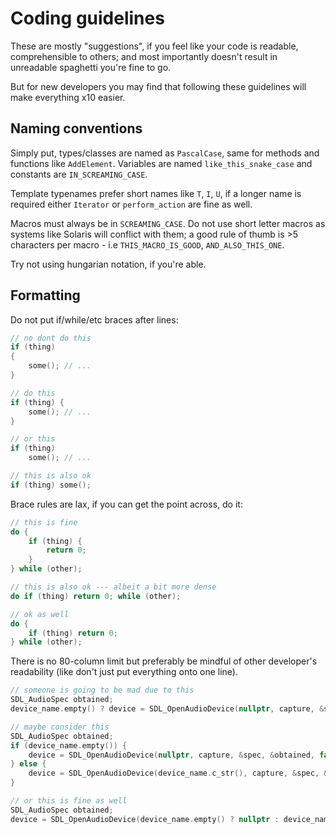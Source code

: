 # Coding guidelines

These are mostly "suggestions", if you feel like your code is readable, comprehensible to others; and most importantly doesn't result in unreadable spaghetti you're fine to go.

But for new developers you may find that following these guidelines will make everything x10 easier.

## Naming conventions

Simply put, types/classes are named as `PascalCase`, same for methods and functions like `AddElement`. Variables are named `like_this_snake_case` and constants are `IN_SCREAMING_CASE`.

Template typenames prefer short names like `T`, `I`, `U`, if a longer name is required either `Iterator` or `perform_action` are fine as well.

Macros must always be in `SCREAMING_CASE`. Do not use short letter macros as systems like Solaris will conflict with them; a good rule of thumb is >5 characters per macro - i.e `THIS_MACRO_IS_GOOD`, `AND_ALSO_THIS_ONE`.

Try not using hungarian notation, if you're able.

## Formatting

Do not put if/while/etc braces after lines:
```c++
// no dont do this
if (thing)
{
    some(); // ...
}

// do this
if (thing) {
    some(); // ...
}

// or this
if (thing)
    some(); // ...

// this is also ok
if (thing) some();
```

Brace rules are lax, if you can get the point across, do it:

```c++
// this is fine
do {
    if (thing) {
        return 0;
    }
} while (other);

// this is also ok --- albeit a bit more dense
do if (thing) return 0; while (other);

// ok as well
do {
    if (thing) return 0;
} while (other);
```

There is no 80-column limit but preferably be mindful of other developer's readability (like don't just put everything onto one line).

```c++
// someone is going to be mad due to this
SDL_AudioSpec obtained;
device_name.empty() ? device = SDL_OpenAudioDevice(nullptr, capture, &spec, &obtained, false) : device = SDL_OpenAudioDevice(device_name.c_str(), capture, &spec, &obtained, false);

// maybe consider this
SDL_AudioSpec obtained;
if (device_name.empty()) {
    device = SDL_OpenAudioDevice(nullptr, capture, &spec, &obtained, false);
} else {
    device = SDL_OpenAudioDevice(device_name.c_str(), capture, &spec, &obtained, false);
}

// or this is fine as well
SDL_AudioSpec obtained;
device = SDL_OpenAudioDevice(device_name.empty() ? nullptr : device_name.c_str(), capture, &spec, &obtained, false);
```
